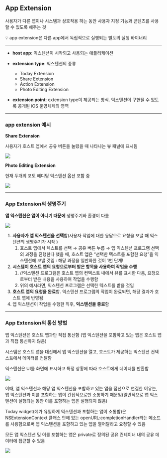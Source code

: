 ## App Extension

사용자가 다른 앱이나 시스템과 상호작용 하는 동안 사용자 지정 기능과 콘텐츠를 사용할 수 있도록 해주는 것

<aside>
💡 app extension은 다른 app에서 독립적으로 실행되는 별도의 실행 바이너리

</aside>

---

- **host app**: 익스텐션이 시작되고 사용되는 애플리케이션

- **extension type**: 익스텐션의 종류

  - Today Extension
  - Share Extension
  - Action Extension
  - Photo Editing Extension

- **extension point**: extension type이 제공되는 방식. 익스텐션이 구현될 수 있도록 공개된 iOS 운영체제의 영역

---

### app extension 예시

**Share Extension**

사용자가 호스트 앱에서 공유 버튼을 눌렀을 때 나타나는 뷰 패널에 표시됨

![](https://velog.velcdn.com/images/bricksky/post/31e5c209-5105-4ae0-af7f-abaa4aed4088/image.png)

**Photo Editing Extension**

현재 두개의 포토 에디팅 익스텐션 옵션 포함 중

![](https://velog.velcdn.com/images/bricksky/post/c768d535-7a98-4617-8739-53220ab5fc22/image.png)

---

### App Extension의 생명주기

**앱 익스텐션은 앱이 아니기 때문에** 생명주기와 환경이 다름

![](https://velog.velcdn.com/images/bricksky/post/888c8919-1189-48ca-8116-7fef2da715ee/image.png)

1. **사용자가 앱 익스텐션을 선택**함(사용자 작업에 대한 응답으로 요청을 보낼 때 익스텐션의 생명주기가 시작 )
   1. 호스트 앱에서 텍스트를 선택 → 공유 버튼 누름 → 앱 익스텐션 프로그램 선택 의 과정을 진행한다 했을 때, 호스트 앱은 “선택한 텍스트를 포함한 요청”을 익스텐션에 보낼 것임 : 해당 과정을 일반화한 것이 1번 단계!
2. **시스템이 호스트 앱의 요청으로부터 받은 항목을 사용하여 작업을 수행**
   1. //익스텐션 프로그램은 호스트 앱의 컨텍스트 내에서 뷰를 표시한 다음, 요청으로부터 받은 내용을 사용하여 작업을 수행함
   2. 위의 예시라면, 익스텐션 프로그램은 선택한 텍스트를 받을 것임
3. **호스트 앱의 요청을 완료**함. 익스텐션 프로그램의 작업이 완료되면, 해당 결과가 호스트 앱에 반영됨
4. 앱 익스텐션이 작업을 수행한 직후, **익스텐션을 종료**함

---

### App Extension의 통신 방법

앱 익스텐션은 호스트 앱과만 직접 통신함 (앱 익스텐션을 포함하고 있는 앱은 호스트 앱과 직접 통신하지 않음)

시스템은 호스트 앱을 대신해서 앱 익스텐션을 열고, 호스트가 제공하는 익스텐션 컨텍스트에서 데이터를 전달함

익스텐션은 UI를 화면에 표시하고 특정 상황에 따라 호스트에게 데이터를 반환함

![](https://velog.velcdn.com/images/bricksky/post/a5fd2670-1202-41bc-81c2-a3a68913c2cd/image.png)

이때, 앱 익스텐션과 해당 앱 익스텐션을 포함하고 있는 앱을 점선으로 연결한 이유는, 앱 익스텐션과 이를 포함하는 앱이 간접적으로만 소통하기 때문임(일반적으로 앱 익스텐션이 실행되는 동안 이를 포함하는 앱은 실행되지 않음)

Today widget(얘가 유일하게 익스텐션과 포함하는 앱이 소통함)은 NSExtensionContext 클래스 안에 있는 openURL:completionHandler라는 메소드를 사용함으로써 앱 익스텐션을 포함하고 있는 앱을 열어달라고 요청할 수 있음

모든 앱 익스텐션 및 이를 포함하는 앱은 private로 정의된 공유 컨테이너 내의 공유 데이터에 접근할 수 있음

![](https://velog.velcdn.com/images/bricksky/post/73654b18-3e90-4ef1-a7dc-eb9e9354a814/image.png)
